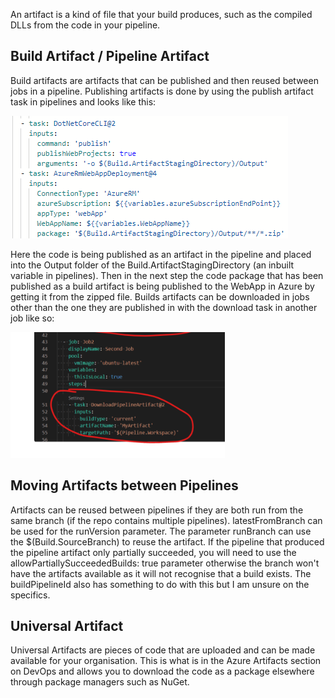 An artifact is a kind of file that your build produces, such as the compiled DLLs from the code in your pipeline. 

## Build Artifact / Pipeline Artifact

Build artifacts are artifacts that can be published and then reused between jobs in a pipeline. Publishing artifacts is done by using the publish artifact task in pipelines and looks like this:

![Artifact Publishing](./images/artifactpublishing.png)

Here the code is being published as an artifact in the pipeline and placed into the Output folder of the Build.ArtifactStagingDirectory (an inbuilt variable in pipelines). Then in the next step the code package that has been published as a build artifact is being published to the WebApp in Azure by getting it from the zipped file. Builds artifacts can be downloaded in jobs other than the one they are published in with the download task in another job like so:

![Artifact Download](./images/artifactdownload.png)

## Moving Artifacts between Pipelines

Artifacts can be reused between pipelines if they are both run from the same branch (if the repo contains multiple pipelines). latestFromBranch can be used for the runVersion parameter. The parameter runBranch can use the $(Build.SourceBranch) to reuse the artifact. If the pipeline that produced the pipeline artifact only partially succeeded, you will need to use the allowPartiallySucceededBuilds: true parameter otherwise the branch won't have the artifacts available as it will not recognise that a build exists. The buildPipelineId also has something to do with this but I am unsure on the specifics.

## Universal Artifact

Universal Artifacts are pieces of code that are uploaded and can be made available for your organisation. This is what is in the Azure Artifacts section on DevOps and allows you to download the code as a package elsewhere through package managers such as NuGet.
